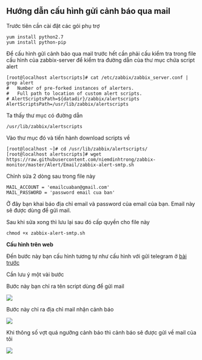 ## Hướng dẫn cấu hình gửi cảnh báo qua mail

Trước tiên cần cài đặt các gói phụ trợ

```
yum install python2.7
yum install python-pip
```

Để cấu hình gửi cảnh báo qua mail trước hết cần phải cấu kiểm tra trong file cấu hình của zabbix-server để kiểm tra đường dẫn của thư mục chứa script alert

```
[root@localhost alertscripts]# cat /etc/zabbix/zabbix_server.conf | grep alert
#	Number of pre-forked instances of alerters.
#	Full path to location of custom alert scripts.
# AlertScriptsPath=${datadir}/zabbix/alertscripts
AlertScriptsPath=/usr/lib/zabbix/alertscripts
``` 

Ta thấy thư mục có đường dẫn

```
/usr/lib/zabbix/alertscripts
```

Vào thư mục đó và tiến hành download scripts về

```
[root@localhost ~]# cd /usr/lib/zabbix/alertscripts/
[root@localhost alertscripts]# wget https://raw.githubusercontent.com/niemdinhtrong/zabbix-monitor/master/Alert/Email/zabbix-alert-smtp.sh
```

Chỉnh sửa 2 dòng sau trong file này

```
MAIL_ACCOUNT = 'emailcuaban@gmail.com'
MAIL_PASSWORD = 'password email cua ban'
```

Ở đây bạn khai báo địa chỉ email và password của email của bạn. Email này sẽ được dùng để gửi mail.

Sau khi sửa xong thì lưu lại sau đó cấp quyền cho file này

```
chmod +x zabbix-alert-smtp.sh
```

**Cấu hình trên web**

Đến bước này bạn cấu hình tương tự như cấu hình với gửi telegram ở [bài trước](https://github.com/niemdinhtrong/ghichep-zabbix/blob/master/labs/gui-canh-bao-telegram.md) 

Cần lưu ý một vài bước

Bước này bạn chỉ ra tên script dùng để gửi mail

![](https://github.com/niemdinhtrong/thuctapsinh/blob/master/NiemDT/Ghichep-zabbix/images/mail/01.png)

Bước này chỉ ra địa chỉ mail nhận cảnh báo

![](https://github.com/niemdinhtrong/thuctapsinh/blob/master/NiemDT/Ghichep-zabbix/images/mail/02.png)

Khi thông số vợt quá ngưỡng cảnh báo thì cảnh báo sẽ được gửi về mail của tôi

![](https://github.com/niemdinhtrong/thuctapsinh/blob/master/NiemDT/Ghichep-zabbix/images/mail/03.png)